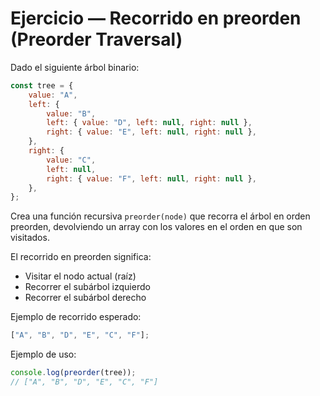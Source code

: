 # Ejercicio — Recorrido en preorden (Preorder Traversal)

Dado el siguiente árbol binario:

```js
const tree = {
	value: "A",
	left: {
		value: "B",
		left: { value: "D", left: null, right: null },
		right: { value: "E", left: null, right: null },
	},
	right: {
		value: "C",
		left: null,
		right: { value: "F", left: null, right: null },
	},
};
```

Crea una función recursiva `preorder(node)` que recorra el árbol en orden preorden, devolviendo un array con los valores en el orden en que son visitados.

El recorrido en preorden significa:

-   Visitar el nodo actual (raíz)
-   Recorrer el subárbol izquierdo
-   Recorrer el subárbol derecho

Ejemplo de recorrido esperado:

```js
["A", "B", "D", "E", "C", "F"];
```

Ejemplo de uso:

```js
console.log(preorder(tree));
// ["A", "B", "D", "E", "C", "F"]
```
